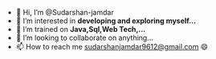 - 👋 Hi, I’m @Sudarshan-jamdar
- 👀 I’m interested in **developing and exploring myself...**
- 🌱 I’m trained on **Java,Sql,Web Tech,...**
- 💞️ I’m looking to collaborate on anything...
- 📫 How to reach me sudarshanjamdar9612@gmail.com 	:smile:

<!---
Sudarshan-jamdar-9612/Sudarshan-jamdar-9612 is a ✨ special ✨ repository because its `README.md` (this file) appears on your GitHub profile.
You can click the Preview link to take a look at your changes.
--->
